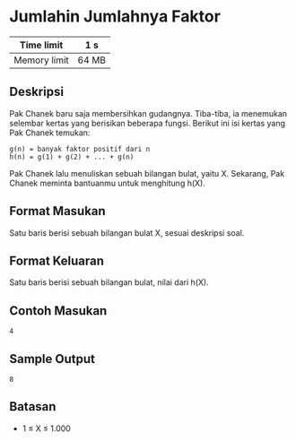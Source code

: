 # Jumlahin Jumlahnya Faktor

| Time limit | 1 s |
| --- | --- |
| Memory limit | 64 MB |

## Deskripsi

Pak Chanek baru saja membersihkan gudangnya. Tiba-tiba, ia menemukan selembar kertas yang berisikan beberapa fungsi. Berikut ini isi kertas yang Pak Chanek temukan:

    g(n) = banyak faktor positif dari n
    h(n) = g(1) + g(2) + ... + g(n)

Pak Chanek lalu menuliskan sebuah bilangan bulat, yaitu X. Sekarang, Pak Chanek meminta bantuanmu untuk menghitung h(X).

## Format Masukan

Satu baris berisi sebuah bilangan bulat X, sesuai deskripsi soal.

## Format Keluaran

Satu baris berisi sebuah bilangan bulat, nilai dari h(X).

## Contoh Masukan

    4

## Sample Output

    8

## Batasan

- 1 ≤ X ≤ 1.000
